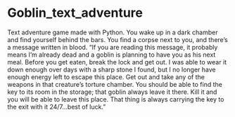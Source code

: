 # Goblin_text_adventure
Text adventure game made with Python. You wake up in a dark chamber and find yourself behind the bars. You find a corpse next to you, and there’s a message written in blood.  “If you are reading this message, it probably means I’m already dead and a goblin is planning to have you as his next meal. Before you get eaten, break the lock and get out. I was able to wear it down enough over days with a sharp stone I found, but I no longer have enough energy left to escape this place. Get out and take any of the weapons in that creature’s torture chamber. You should be able to find the key to its room in the storage; that goblin always leave it there. Kill it and you will be able to leave this place. That thing is always carrying the key to the exit with it 24/7…best of luck.” 
